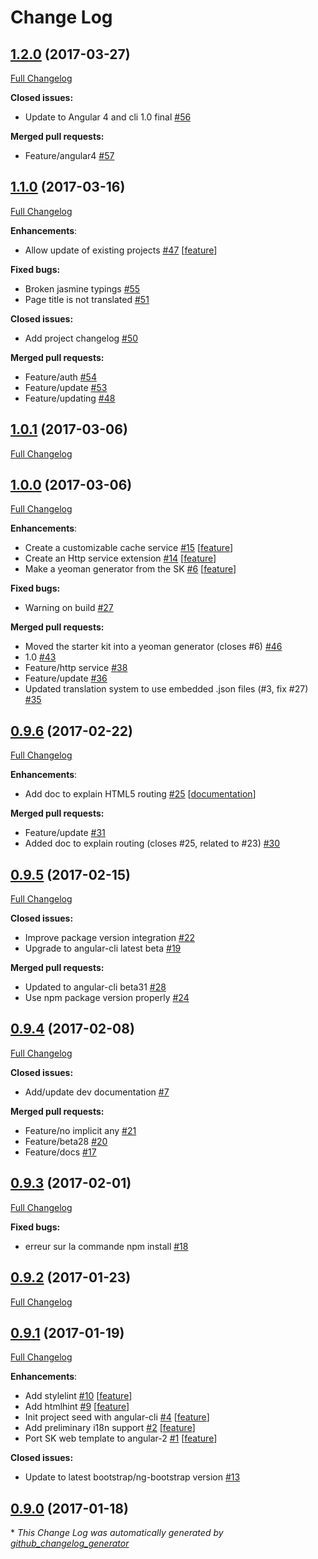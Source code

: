 # Change Log

## [1.2.0](https://github.com/angular-starter-kit/generator-ngx-app/tree/1.2.0) (2017-03-27)
[Full Changelog](https://github.com/angular-starter-kit/generator-ngx-app/compare/1.1.0...1.2.0)

**Closed issues:**

- Update to Angular 4 and cli 1.0 final [\#56](https://github.com/angular-starter-kit/generator-ngx-app/issues/56)

**Merged pull requests:**

- Feature/angular4 [\#57](https://github.com/angular-starter-kit/generator-ngx-app/pull/57)

## [1.1.0](https://github.com/angular-starter-kit/generator-ngx-app/tree/1.1.0) (2017-03-16)
[Full Changelog](https://github.com/angular-starter-kit/generator-ngx-app/compare/1.0.1...1.1.0)

**Enhancements**:

- Allow update of existing projects [\#47](https://github.com/angular-starter-kit/generator-ngx-app/issues/47) [[feature](https://github.com/angular-starter-kit/generator-ngx-app/labels/feature)]

**Fixed bugs:**

- Broken jasmine typings  [\#55](https://github.com/angular-starter-kit/generator-ngx-app/issues/55)
- Page title is not translated [\#51](https://github.com/angular-starter-kit/generator-ngx-app/issues/51)

**Closed issues:**

- Add project changelog [\#50](https://github.com/angular-starter-kit/generator-ngx-app/issues/50)

**Merged pull requests:**

- Feature/auth [\#54](https://github.com/angular-starter-kit/generator-ngx-app/pull/54)
- Feature/update [\#53](https://github.com/angular-starter-kit/generator-ngx-app/pull/53)
- Feature/updating [\#48](https://github.com/angular-starter-kit/generator-ngx-app/pull/48)

## [1.0.1](https://github.com/angular-starter-kit/generator-ngx-app/tree/1.0.1) (2017-03-06)
[Full Changelog](https://github.com/angular-starter-kit/generator-ngx-app/compare/1.0.0...1.0.1)

## [1.0.0](https://github.com/angular-starter-kit/generator-ngx-app/tree/1.0.0) (2017-03-06)
[Full Changelog](https://github.com/angular-starter-kit/generator-ngx-app/compare/0.9.6...1.0.0)

**Enhancements**:

- Create a customizable cache service [\#15](https://github.com/angular-starter-kit/generator-ngx-app/issues/15) [[feature](https://github.com/angular-starter-kit/generator-ngx-app/labels/feature)]
- Create an Http service extension [\#14](https://github.com/angular-starter-kit/generator-ngx-app/issues/14) [[feature](https://github.com/angular-starter-kit/generator-ngx-app/labels/feature)]
- Make a yeoman generator from the SK [\#6](https://github.com/angular-starter-kit/generator-ngx-app/issues/6) [[feature](https://github.com/angular-starter-kit/generator-ngx-app/labels/feature)]

**Fixed bugs:**

- Warning on build [\#27](https://github.com/angular-starter-kit/generator-ngx-app/issues/27)

**Merged pull requests:**

- Moved the starter kit into a yeoman generator \(closes \#6\) [\#46](https://github.com/angular-starter-kit/generator-ngx-app/pull/46)
- 1.0 [\#43](https://github.com/angular-starter-kit/generator-ngx-app/pull/43)
- Feature/http service [\#38](https://github.com/angular-starter-kit/generator-ngx-app/pull/38)
- Feature/update [\#36](https://github.com/angular-starter-kit/generator-ngx-app/pull/36)
- Updated translation system to use embedded .json files \(\#3, fix \#27\) [\#35](https://github.com/angular-starter-kit/generator-ngx-app/pull/35)

## [0.9.6](https://github.com/angular-starter-kit/generator-ngx-app/tree/0.9.6) (2017-02-22)
[Full Changelog](https://github.com/angular-starter-kit/generator-ngx-app/compare/0.9.5...0.9.6)

**Enhancements**:

- Add doc to explain HTML5 routing [\#25](https://github.com/angular-starter-kit/generator-ngx-app/issues/25) [[documentation](https://github.com/angular-starter-kit/generator-ngx-app/labels/documentation)]

**Merged pull requests:**

- Feature/update [\#31](https://github.com/angular-starter-kit/generator-ngx-app/pull/31)
- Added doc to explain routing \(closes \#25, related to \#23\) [\#30](https://github.com/angular-starter-kit/generator-ngx-app/pull/30)

## [0.9.5](https://github.com/angular-starter-kit/generator-ngx-app/tree/0.9.5) (2017-02-15)
[Full Changelog](https://github.com/angular-starter-kit/generator-ngx-app/compare/0.9.4...0.9.5)

**Closed issues:**

- Improve package version integration [\#22](https://github.com/angular-starter-kit/generator-ngx-app/issues/22)
- Upgrade to angular-cli latest beta [\#19](https://github.com/angular-starter-kit/generator-ngx-app/issues/19)

**Merged pull requests:**

- Updated to angular-cli beta31 [\#28](https://github.com/angular-starter-kit/generator-ngx-app/pull/28)
- Use npm package version properly [\#24](https://github.com/angular-starter-kit/generator-ngx-app/pull/24)

## [0.9.4](https://github.com/angular-starter-kit/generator-ngx-app/tree/0.9.4) (2017-02-08)
[Full Changelog](https://github.com/angular-starter-kit/generator-ngx-app/compare/0.9.3...0.9.4)

**Closed issues:**

- Add/update dev documentation [\#7](https://github.com/angular-starter-kit/generator-ngx-app/issues/7)

**Merged pull requests:**

- Feature/no implicit any [\#21](https://github.com/angular-starter-kit/generator-ngx-app/pull/21)
- Feature/beta28 [\#20](https://github.com/angular-starter-kit/generator-ngx-app/pull/20)
- Feature/docs [\#17](https://github.com/angular-starter-kit/generator-ngx-app/pull/17)

## [0.9.3](https://github.com/angular-starter-kit/generator-ngx-app/tree/0.9.3) (2017-02-01)
[Full Changelog](https://github.com/angular-starter-kit/generator-ngx-app/compare/0.9.2...0.9.3)

**Fixed bugs:**

- erreur sur la commande npm install [\#18](https://github.com/angular-starter-kit/generator-ngx-app/issues/18)

## [0.9.2](https://github.com/angular-starter-kit/generator-ngx-app/tree/0.9.2) (2017-01-23)
[Full Changelog](https://github.com/angular-starter-kit/generator-ngx-app/compare/0.9.1...0.9.2)

## [0.9.1](https://github.com/angular-starter-kit/generator-ngx-app/tree/0.9.1) (2017-01-19)
[Full Changelog](https://github.com/angular-starter-kit/generator-ngx-app/compare/0.9.0...0.9.1)

**Enhancements**:

- Add stylelint [\#10](https://github.com/angular-starter-kit/generator-ngx-app/issues/10) [[feature](https://github.com/angular-starter-kit/generator-ngx-app/labels/feature)]
- Add htmlhint [\#9](https://github.com/angular-starter-kit/generator-ngx-app/issues/9) [[feature](https://github.com/angular-starter-kit/generator-ngx-app/labels/feature)]
- Init project seed with angular-cli [\#4](https://github.com/angular-starter-kit/generator-ngx-app/issues/4) [[feature](https://github.com/angular-starter-kit/generator-ngx-app/labels/feature)]
- Add preliminary i18n support [\#2](https://github.com/angular-starter-kit/generator-ngx-app/issues/2) [[feature](https://github.com/angular-starter-kit/generator-ngx-app/labels/feature)]
- Port SK web template to angular-2 [\#1](https://github.com/angular-starter-kit/generator-ngx-app/issues/1) [[feature](https://github.com/angular-starter-kit/generator-ngx-app/labels/feature)]

**Closed issues:**

- Update to latest bootstrap/ng-bootstrap version [\#13](https://github.com/angular-starter-kit/generator-ngx-app/issues/13)

## [0.9.0](https://github.com/angular-starter-kit/generator-ngx-app/tree/0.9.0) (2017-01-18)


\* *This Change Log was automatically generated by [github_changelog_generator](https://github.com/skywinder/Github-Changelog-Generator)*